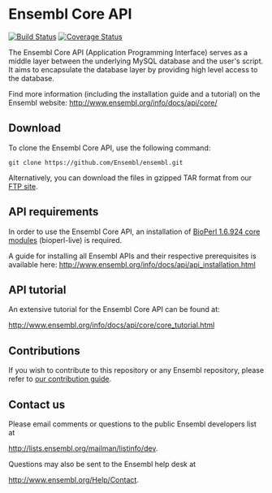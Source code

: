 # Ensembl Core API

[![Build Status](https://travis-ci.org/Ensembl/ensembl.svg?branch=release/116)][travis]
[![Coverage Status](https://coveralls.io/repos/github/Ensembl/ensembl/badge.svg?branch=release/116)][coveralls]

[travis]: https://travis-ci.org/Ensembl/ensembl
[coveralls]: https://coveralls.io/github/Ensembl/ensembl

The Ensembl Core API (Application Programming Interface) serves as a middle layer between the underlying MySQL database and the user's script. It aims to encapsulate the database layer by providing high level access to the database.

Find more information (including the installation guide and a tutorial) on the Ensembl website: http://www.ensembl.org/info/docs/api/core/


## Download
To clone the Ensembl Core API, use the following command:

```
git clone https://github.com/Ensembl/ensembl.git
```
Alternatively, you can download the files in gzipped TAR format from our [FTP site](https://ftp.ensembl.org/pub/ensembl-api.tar.gz).

## API requirements
In order to use the Ensembl Core API, an installation of [BioPerl 1.6.924 core modules](https://github.com/bioperl/bioperl-live/archive/release-1-6-924.zip) (bioperl-live) is required.

A guide for installing all Ensembl APIs and their respective prerequisites is available here:
http://www.ensembl.org/info/docs/api/api_installation.html

## API tutorial
An extensive tutorial for the Ensembl Core API can be found at:

http://www.ensembl.org/info/docs/api/core/core_tutorial.html

## Contributions

If you wish to contribute to this repository or any Ensembl repository, please refer to [our contribution guide](https://github.com/Ensembl/ensembl/blob/master/CONTRIBUTING.md).


## Contact us
Please email comments or questions to the public Ensembl developers list at

<http://lists.ensembl.org/mailman/listinfo/dev>.

Questions may also be sent to the Ensembl help desk at

<http://www.ensembl.org/Help/Contact>.
